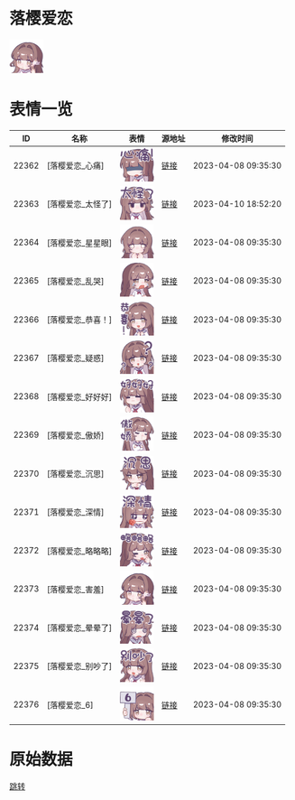 # 落樱爱恋

<img src="./cover.png" height="60" alt="cover" />

# 表情一览

|ID|名称|表情|源地址|修改时间|
|----|----|----|----|----|
|22362|[落樱爱恋_心痛]|<img src="./pic/022362_%5B落樱爱恋_心痛%5D.png" height="60" alt="心痛"/>|[链接](https://i0.hdslb.com/bfs/garb/896bfa1f2104f72f93f330408410c0df9081263e.png)|2023-04-08 09:35:30|
|22363|[落樱爱恋_太怪了]|<img src="./pic/022363_%5B落樱爱恋_太怪了%5D.png" height="60" alt="太怪了"/>|[链接](https://i0.hdslb.com/bfs/garb/bb5b49fb124b0a49102a9691cbb1e5c9cb838e3a.png)|2023-04-10 18:52:20|
|22364|[落樱爱恋_星星眼]|<img src="./pic/022364_%5B落樱爱恋_星星眼%5D.png" height="60" alt="星星眼"/>|[链接](https://i0.hdslb.com/bfs/garb/c51fb6d5b1e7773a351e77ffbd97fd826808d638.png)|2023-04-08 09:35:30|
|22365|[落樱爱恋_乱哭]|<img src="./pic/022365_%5B落樱爱恋_乱哭%5D.png" height="60" alt="乱哭"/>|[链接](https://i0.hdslb.com/bfs/garb/dfd1caef65d37e82806bb497533a821a6f96d308.png)|2023-04-08 09:35:30|
|22366|[落樱爱恋_恭喜！]|<img src="./pic/022366_%5B落樱爱恋_恭喜！%5D.png" height="60" alt="恭喜！"/>|[链接](https://i0.hdslb.com/bfs/garb/b4d852c62b8976c35d4941a0cb77b76b55e76233.png)|2023-04-08 09:35:30|
|22367|[落樱爱恋_疑惑]|<img src="./pic/022367_%5B落樱爱恋_疑惑%5D.png" height="60" alt="疑惑"/>|[链接](https://i0.hdslb.com/bfs/garb/84baef42eafe8c10fd00ef6a830de3995018e8a9.png)|2023-04-08 09:35:30|
|22368|[落樱爱恋_好好好]|<img src="./pic/022368_%5B落樱爱恋_好好好%5D.png" height="60" alt="好好好"/>|[链接](https://i0.hdslb.com/bfs/garb/054e852d141af1dc47b679068b33178a733b7d10.png)|2023-04-08 09:35:30|
|22369|[落樱爱恋_傲娇]|<img src="./pic/022369_%5B落樱爱恋_傲娇%5D.png" height="60" alt="傲娇"/>|[链接](https://i0.hdslb.com/bfs/garb/119915c7a70e85715dc45dedf27721a46d639e12.png)|2023-04-08 09:35:30|
|22370|[落樱爱恋_沉思]|<img src="./pic/022370_%5B落樱爱恋_沉思%5D.png" height="60" alt="沉思"/>|[链接](https://i0.hdslb.com/bfs/garb/ac34499a979a8f59cfa0834d3e710d474631036c.png)|2023-04-08 09:35:30|
|22371|[落樱爱恋_深情]|<img src="./pic/022371_%5B落樱爱恋_深情%5D.png" height="60" alt="深情"/>|[链接](https://i0.hdslb.com/bfs/garb/bba3fc86899446c5ba1f4fa6a9c25f969700105c.png)|2023-04-08 09:35:30|
|22372|[落樱爱恋_略略略]|<img src="./pic/022372_%5B落樱爱恋_略略略%5D.png" height="60" alt="略略略"/>|[链接](https://i0.hdslb.com/bfs/garb/3c04be43b699f0af056010246df71afb01f1250e.png)|2023-04-08 09:35:30|
|22373|[落樱爱恋_害羞]|<img src="./pic/022373_%5B落樱爱恋_害羞%5D.png" height="60" alt="害羞"/>|[链接](https://i0.hdslb.com/bfs/garb/4d343b108c68e00f5164a4c8db91148bdf721310.png)|2023-04-08 09:35:30|
|22374|[落樱爱恋_晕晕了]|<img src="./pic/022374_%5B落樱爱恋_晕晕了%5D.png" height="60" alt="晕晕了"/>|[链接](https://i0.hdslb.com/bfs/garb/b3418c64d6704668574ccf402257fab755bec6a9.png)|2023-04-08 09:35:30|
|22375|[落樱爱恋_别吵了]|<img src="./pic/022375_%5B落樱爱恋_别吵了%5D.png" height="60" alt="别吵了"/>|[链接](https://i0.hdslb.com/bfs/garb/e9629b655103b0436c668b24012c60b4cbf7794f.png)|2023-04-08 09:35:30|
|22376|[落樱爱恋_6]|<img src="./pic/022376_%5B落樱爱恋_6%5D.png" height="60" alt="6"/>|[链接](https://i0.hdslb.com/bfs/garb/8b8a6f352b455af502db7d8d97ccbee6d32441c1.png)|2023-04-08 09:35:30|

# 原始数据

[跳转](./raw.json)

